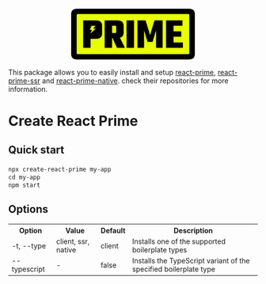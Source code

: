 <p align="center">
  <img src="https://github.com/JBostelaar/react-prime/blob/master/src/static/images/prime-logo.png" alt="prime-logo" width="250px" />
</p>

This package allows you to easily install and setup [react-prime](https://github.com/react-prime/react-prime), [react-prime-ssr](https://github.com/react-prime/react-prime-ssr) and [react-prime-native](https://github.com/react-prime/react-prime-native). check their repositories for more information.

# Create React Prime
## Quick start
```
npx create-react-prime my-app
cd my-app
npm start
```

## Options

<table>
  <tr>
    <th>
        Option
    </th>
    <th>
        Value
    </th>
    <th>
        Default
    </th>
    <th>
        Description
    </th>
  </tr>
  <tr>
    <td>
      -t, --type
    </td>
    <td>
      client, ssr, native
    </td>
    <td>
      client
    </td>
    <td>
      Installs one of the supported boilerplate types
    </td>
  </tr>
  <tr>
    <td>
      --typescript
    </td>
    <td>
      -
    </td>
    <td>
      false
    </td>
    <td>
      Installs the TypeScript variant of the specified boilerplate type
    </td>
  </tr>
</table>
